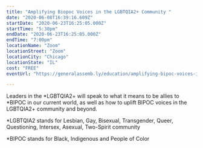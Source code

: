 ```yaml
---
title: "Amplifying Biopoc Voices in the LGBTQIA2+ Community "
date: "2020-06-08T16:39:16.609Z"
startDate: "2020-06-23T16:25:05.000Z"
startTime: "5:30pm"
endDate: "2020-06-23T16:25:05.000Z"
endTime: "7:00pm"
locationName: "Zoom"
locationStreet: "Zoom"
locationCity: "Chicago"
locationState: "IL"
cost: "FREE"
eventUrl: "https://generalassemb.ly/education/amplifying-bipoc-voices-in-the-lgbtqia2-community/chicago/123093"

---
```


Leaders in the *LGBTQIA2+ will speak to what it means to be allies to *BIPOC in our current world, as well as how to uplift BIPOC voices in the LGBTQIA2+ community and beyond.

*LGBTQIA2 stands for Lesbian, Gay, Bisexual, Transgender, Queer, Questioning, Intersex, Asexual, Two-Spirit community 

*BIPOC stands for Black, Indigenous and People of Color

